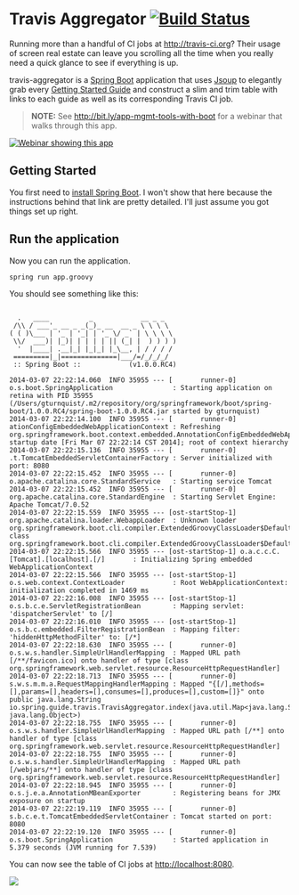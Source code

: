 # Travis Aggregator [![Build Status](https://travis-ci.org/spring-guides/drone-aggregator.svg?branch=master)](https://travis-ci.org/spring-guides/drone-aggregator)

Running more than a handful of CI jobs at http://travis-ci.org? Their usage of screen real estate can leave you scrolling all the time when you really need a quick glance to see if everything is up.

travis-aggregator is a [Spring Boot](http://projects.spring.io/spring-boot/) application that uses [Jsoup](http://jsoup.org) to elegantly grab every [Getting Started Guide](http://spring.io/guides) and construct a slim and trim table with links to each guide as well as its corresponding Travis CI job.

> **NOTE:** See http://bit.ly/app-mgmt-tools-with-boot for a webinar that walks through this app.

[![Webinar showing this app](http://i.ytimg.com/vi/j3rrqOV68ik/mqdefault.jpg)](http://bit.ly/app-mgmt-tools-with-boot)

## Getting Started

You first need to [install Spring Boot](http://docs.spring.io/spring-boot/docs/current/reference/htmlsingle/#getting-started-installing-the-cli). I won't show that here because the instructions behind that link are pretty detailed. I'll just assume you got things set up right.

## Run the application
Now you can run the application.

    spring run app.groovy
        
You should see something like this:

```

  .   ____          _            __ _ _
 /\\ / ___'_ __ _ _(_)_ __  __ _ \ \ \ \
( ( )\___ | '_ | '_| | '_ \/ _` | \ \ \ \
 \\/  ___)| |_)| | | | | || (_| |  ) ) ) )
  '  |____| .__|_| |_|_| |_\__, | / / / /
 =========|_|==============|___/=/_/_/_/
 :: Spring Boot ::            (v1.0.0.RC4)

2014-03-07 22:22:14.060  INFO 35955 --- [       runner-0] o.s.boot.SpringApplication               : Starting application on retina with PID 35955 (/Users/gturnquist/.m2/repository/org/springframework/boot/spring-boot/1.0.0.RC4/spring-boot-1.0.0.RC4.jar started by gturnquist)
2014-03-07 22:22:14.100  INFO 35955 --- [       runner-0] ationConfigEmbeddedWebApplicationContext : Refreshing org.springframework.boot.context.embedded.AnnotationConfigEmbeddedWebApplicationContext@4225f0fd: startup date [Fri Mar 07 22:22:14 CST 2014]; root of context hierarchy
2014-03-07 22:22:15.136  INFO 35955 --- [       runner-0] .t.TomcatEmbeddedServletContainerFactory : Server initialized with port: 8080
2014-03-07 22:22:15.452  INFO 35955 --- [       runner-0] o.apache.catalina.core.StandardService   : Starting service Tomcat
2014-03-07 22:22:15.452  INFO 35955 --- [       runner-0] org.apache.catalina.core.StandardEngine  : Starting Servlet Engine: Apache Tomcat/7.0.52
2014-03-07 22:22:15.559  INFO 35955 --- [ost-startStop-1] org.apache.catalina.loader.WebappLoader  : Unknown loader org.springframework.boot.cli.compiler.ExtendedGroovyClassLoader$DefaultScopeParentClassLoader@20dbbc62 class org.springframework.boot.cli.compiler.ExtendedGroovyClassLoader$DefaultScopeParentClassLoader
2014-03-07 22:22:15.566  INFO 35955 --- [ost-startStop-1] o.a.c.c.C.[Tomcat].[localhost].[/]       : Initializing Spring embedded WebApplicationContext
2014-03-07 22:22:15.566  INFO 35955 --- [ost-startStop-1] o.s.web.context.ContextLoader            : Root WebApplicationContext: initialization completed in 1469 ms
2014-03-07 22:22:16.008  INFO 35955 --- [ost-startStop-1] o.s.b.c.e.ServletRegistrationBean        : Mapping servlet: 'dispatcherServlet' to [/]
2014-03-07 22:22:16.010  INFO 35955 --- [ost-startStop-1] o.s.b.c.embedded.FilterRegistrationBean  : Mapping filter: 'hiddenHttpMethodFilter' to: [/*]
2014-03-07 22:22:18.630  INFO 35955 --- [       runner-0] o.s.w.s.handler.SimpleUrlHandlerMapping  : Mapped URL path [/**/favicon.ico] onto handler of type [class org.springframework.web.servlet.resource.ResourceHttpRequestHandler]
2014-03-07 22:22:18.713  INFO 35955 --- [       runner-0] s.w.s.m.m.a.RequestMappingHandlerMapping : Mapped "{[/],methods=[],params=[],headers=[],consumes=[],produces=[],custom=[]}" onto public java.lang.String io.spring.guide.travis.TravisAggregator.index(java.util.Map<java.lang.String, java.lang.Object>)
2014-03-07 22:22:18.755  INFO 35955 --- [       runner-0] o.s.w.s.handler.SimpleUrlHandlerMapping  : Mapped URL path [/**] onto handler of type [class org.springframework.web.servlet.resource.ResourceHttpRequestHandler]
2014-03-07 22:22:18.755  INFO 35955 --- [       runner-0] o.s.w.s.handler.SimpleUrlHandlerMapping  : Mapped URL path [/webjars/**] onto handler of type [class org.springframework.web.servlet.resource.ResourceHttpRequestHandler]
2014-03-07 22:22:18.945  INFO 35955 --- [       runner-0] o.s.j.e.a.AnnotationMBeanExporter        : Registering beans for JMX exposure on startup
2014-03-07 22:22:19.119  INFO 35955 --- [       runner-0] s.b.c.e.t.TomcatEmbeddedServletContainer : Tomcat started on port: 8080
2014-03-07 22:22:19.120  INFO 35955 --- [       runner-0] o.s.boot.SpringApplication               : Started application in 5.379 seconds (JVM running for 7.539)
```

You can now see the table of CI jobs at <http://localhost:8080>.

![](images/screenshot.png)

